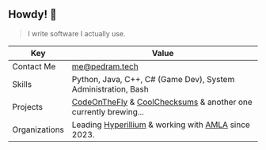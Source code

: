 ## Howdy! 👋
> I write software I actually use.

| Key | Value |
|--|--|
|Contact Me | me@pedram.tech |
|Skills | Python, Java, C++, C# (Game Dev), System Administration, Bash|
| Projects | [CodeOnTheFly](https://github.com/Its-pedram/CodeOnTheFly) & [CoolChecksums](https://github.com/Its-pedram/CoolCheckSums) & another one currently brewing... |
| Organizations | Leading [Hyperillium](https://github.com/Hyperillium) & working with [AMLA](https://github.com/AMLA-UBC) since 2023. |

